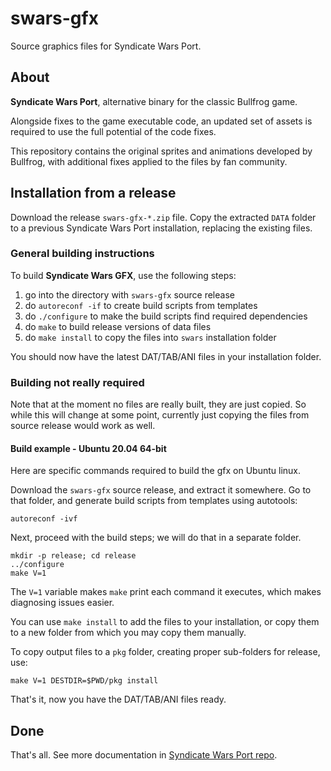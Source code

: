 # swars-gfx

Source graphics files for Syndicate Wars Port.

## About

**Syndicate Wars Port**, alternative binary for the classic Bullfrog game.

Alongside fixes to the game executable code, an updated set of assets is
required to use the full potential of the code fixes.

This repository contains the original sprites and animations developed by
Bullfrog, with additional fixes applied to the files by fan community.

## Installation from a release

Download the release `swars-gfx-*.zip` file. Copy the extracted
`DATA` folder to a previous Syndicate Wars Port installation,
replacing the existing files.

### General building instructions

To build **Syndicate Wars GFX**, use the following steps:

1. go into the directory with `swars-gfx` source release
2. do `autoreconf -if` to create build scripts from templates
3. do `./configure` to make the build scripts find required dependencies
4. do `make` to build release versions of data files
5. do `make install` to copy the files into `swars` installation folder

You should now have the latest DAT/TAB/ANI files in your installation folder.

### Building not really required

Note that at the moment no files are really built, they are just copied.
So while this will change at some point, currently just copying the files
from source release would work as well.

#### Build example - Ubuntu 20.04 64-bit

Here are specific commands required to build the gfx on Ubuntu linux.

Download the `swars-gfx` source release, and extract it somewhere.
Go to that folder, and generate build scripts from templates using autotools:

```
autoreconf -ivf
```

Next, proceed with the build steps; we will do that in a separate folder.

```
mkdir -p release; cd release
../configure
make V=1
```

The `V=1` variable makes `make` print each command it executes, which makes
diagnosing issues easier.

You can use `make install` to add the files to your installation, or copy
them to a new folder from which you may copy them manually.

To copy output files to a `pkg` folder, creating  proper sub-folders for
release, use:


```
make V=1 DESTDIR=$PWD/pkg install
```

That's it, now you have the DAT/TAB/ANI files ready.

## Done

That's all. See more documentation in [Syndicate Wars Port repo](https://github.com/mefistotelis/swars).
